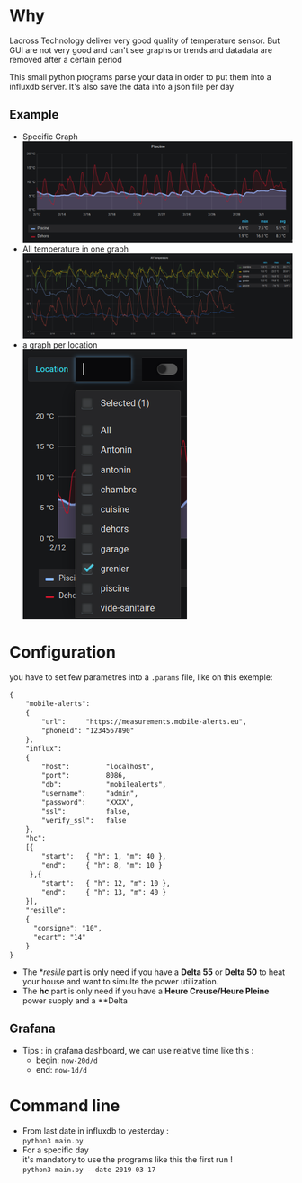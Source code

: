 # Why
Lacross Technology deliver very good quality of temperature sensor.
But GUI are not very good and can't see graphs or trends and datadata are removed after a certain period

This small python programs parse your data in order to put them into a influxdb server.
It's also save the data into a json file per day

## Example
* Specific Graph  
![Grafana Example](grafana_example.png)
* All temperature in one graph  
![Grafana All Temperature](grafana_all.png)
* a graph per location  
![Grafana Location](grafana_one_graph_per_location.png)

# Configuration
you have to set few parametres into a `.params` file, like on this exemple:
```
{
    "mobile-alerts":
    {
        "url":     "https://measurements.mobile-alerts.eu",
        "phoneId": "1234567890"
    },
    "influx":
    {
        "host":			"localhost",
        "port":			8086,
        "db":			"mobilealerts",
        "username":		"admin",
        "password":		"XXXX",
        "ssl":			false,
        "verify_ssl":	false
    },
    "hc":
    [{
        "start":   { "h": 1, "m": 40 },
        "end":     { "h": 8, "m": 10 }
     },{
        "start":   { "h": 12, "m": 10 },
        "end":     { "h": 13, "m": 40 }
    }],
    "resille":
    {
      "consigne": "10",
      "ecart": "14"
    }
}
```

* The **resille* part is only need if you have a **Delta 55** or **Delta 50** to heat your house and want to simulte the power utilization.
* The **hc** part is only need if you have a **Heure Creuse/Heure Pleine** power supply and a **Delta

## Grafana
* Tips : in grafana dashboard, we can use relative time like this :
  * begin: `now-20d/d`
  * end: `now-1d/d`

# Command line
* From last date in influxdb to yesterday :  
`python3 main.py`
* For a specific day  
it's mandatory to use the programs like this the first run !  
`python3 main.py --date 2019-03-17 `
